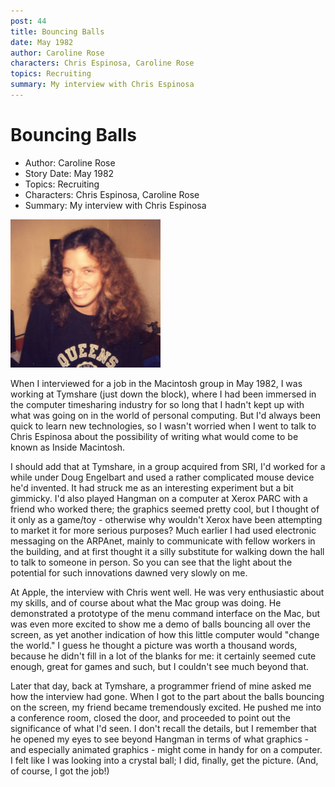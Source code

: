 ```yaml
---
post: 44
title: Bouncing Balls
date: May 1982
author: Caroline Rose
characters: Chris Espinosa, Caroline Rose
topics: Recruiting
summary: My interview with Chris Espinosa
---
```


# Bouncing Balls
* Author: Caroline Rose
* Story Date: May 1982
* Topics: Recruiting
* Characters: Chris Espinosa, Caroline Rose
* Summary: My interview with Chris Espinosa

![Caroline Rose in 1982](images/CarolineRose.jpg) 
    
When I interviewed for a job in the Macintosh group in May 1982, I was working at Tymshare (just down the block), where I had been immersed in the computer timesharing industry for so long that I hadn't kept up with what was going on in the world of personal computing. But I'd always been quick to learn new technologies, so I wasn't worried when I went to talk to Chris Espinosa about the possibility of writing what would come to be known as Inside Macintosh.

I should add that at Tymshare, in a group acquired from SRI, I'd worked for a while under Doug Engelbart and used a rather complicated mouse device he'd invented. It had struck me as an interesting experiment but a bit gimmicky. I'd also played Hangman on a computer at Xerox PARC with a friend who worked there; the graphics seemed pretty cool, but I thought of it only as a game/toy - otherwise why wouldn't Xerox have been attempting to market it for more serious purposes? Much earlier I had used electronic messaging on the ARPAnet, mainly to communicate with fellow workers in the building, and at first thought it a silly substitute for walking down the hall to talk to someone in person. So you can see that the light about the potential for such innovations dawned very slowly on me. 

At Apple, the interview with Chris went well. He was very enthusiastic about my skills, and of course about what the Mac group was doing. He demonstrated a prototype of the menu command interface on the Mac, but was even more excited to show me a demo of balls bouncing all over the screen, as yet another indication of how this little computer would "change the world." I guess he thought a picture was worth a thousand words, because he didn't fill in a lot of the blanks for me: it certainly seemed cute enough, great for games and such, but I couldn't see much beyond that.

Later that day, back at Tymshare, a programmer friend of mine asked me how the interview had gone. When I got to the part about the balls bouncing on the screen, my friend became tremendously excited. He pushed me into a conference room, closed the door, and proceeded to point out the significance of what I'd seen. I don't recall the details, but I remember that he opened my eyes to see beyond Hangman in terms of what graphics - and especially animated graphics - might come in handy for on a computer. I felt like I was looking into a crystal ball; I did, finally, get the picture. (And, of course, I got the job!)